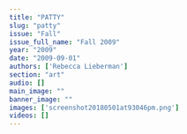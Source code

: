 ```yaml
---
title: "PATTY"
slug: "patty"
issue: "Fall"
issue_full_name: "Fall 2009"
year: "2009"
date: "2009-09-01"
authors: ['Rebecca Lieberman']
section: "art"
audio: []
main_image: ""
banner_image: ""
images: ['screenshot20180501at93046pm.png']
videos: []
---
```

